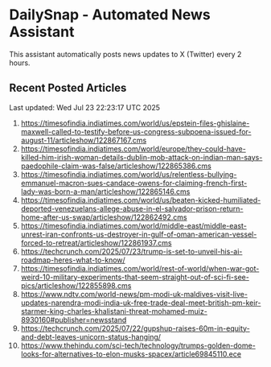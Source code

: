 # DailySnap - Automated News Assistant

This assistant automatically posts news updates to X (Twitter) every 2 hours.

## Recent Posted Articles

Last updated: Wed Jul 23 22:23:17 UTC 2025

1. https://timesofindia.indiatimes.com/world/us/epstein-files-ghislaine-maxwell-called-to-testify-before-us-congress-subpoena-issued-for-august-11/articleshow/122867167.cms
2. https://timesofindia.indiatimes.com/world/europe/they-could-have-killed-him-irish-woman-details-dublin-mob-attack-on-indian-man-says-paedophile-claim-was-false/articleshow/122865386.cms
3. https://timesofindia.indiatimes.com/world/us/relentless-bullying-emmanuel-macron-sues-candace-owens-for-claiming-french-first-lady-was-born-a-man/articleshow/122865146.cms
4. https://timesofindia.indiatimes.com/world/us/beaten-kicked-humiliated-deported-venezuelans-allege-abuse-in-el-salvador-prison-return-home-after-us-swap/articleshow/122862492.cms
5. https://timesofindia.indiatimes.com/world/middle-east/middle-east-unrest-iran-confronts-us-destroyer-in-gulf-of-oman-american-vessel-forced-to-retreat/articleshow/122861937.cms
6. https://techcrunch.com/2025/07/23/trump-is-set-to-unveil-his-ai-roadmap-heres-what-to-know/
7. https://timesofindia.indiatimes.com/world/rest-of-world/when-war-got-weird-10-military-experiments-that-seem-straight-out-of-sci-fi-see-pics/articleshow/122855898.cms
8. https://www.ndtv.com/world-news/pm-modi-uk-maldives-visit-live-updates-narendra-modi-india-uk-free-trade-deal-meet-british-pm-keir-starmer-king-charles-khalistani-threat-mohamed-muiz-8930160#publisher=newsstand
9. https://techcrunch.com/2025/07/22/gupshup-raises-60m-in-equity-and-debt-leaves-unicorn-status-hanging/
10. https://www.thehindu.com/sci-tech/technology/trumps-golden-dome-looks-for-alternatives-to-elon-musks-spacex/article69845110.ece

